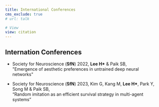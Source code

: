 ```yaml
---
title: International Conferences
cms_exclude: true
# url: talk

# View
view: citation
---
```


## Internation Conferences

- Society for Neuroscience (**SfN**) 2022, __Lee H\*__ & Paik SB,  
"Emergence of aesthetic preferences in untrained deep neural networks"  

- Society for Neuroscience (**SfN**) 2023, Kim G, Kang M, __Lee H\*__, Park Y, Song M & Paik SB,  
“Random imitation as an efficient survival strategy in multi-agent systems”


   